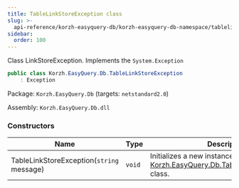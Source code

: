 ```yaml
---
title: TableLinkStoreException class
slug: >-
  api-reference/korzh-easyquery-db/korzh-easyquery-db-namespace/tablelinkstoreexception-class
sidebar:
  order: 100
---
```


Class LinkStoreException.  Implements the `System.Exception`
```csharp
public class Korzh.EasyQuery.Db.TableLinkStoreException
    : Exception

```
Package: `Korzh.EasyQuery.Db` (targets: `netstandard2.0`)

Assembly: `Korzh.EasyQuery.Db.dll`

### Constructors

| Name | Type | Description | 
| --- | --- | --- | 
| TableLinkStoreException(`string` message) | `void` | Initializes a new instance of the [Korzh.EasyQuery.Db.TableLinkStoreException](///easyquery/docs/api-reference/korzh-easyquery-db/korzh-easyquery-db-namespace/tablelinkstoreexception-class) class. |
